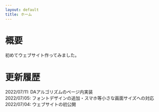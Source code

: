 ```yaml
---
layout: default
title: ホーム
---
```


# 概要
初めてウェブサイト作ってみました。  

# 更新履歴
2022/07/11: DAアルゴリズムのページ内実装  
2022/07/05: フォントデザインの追加・スマホ等小さな画面サイズへの対応  
2022/07/04: ウェブサイトの初公開  

